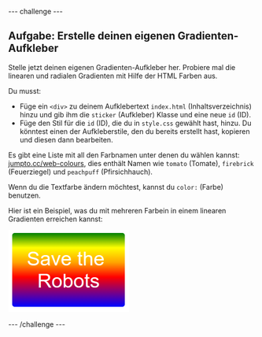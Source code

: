 --- challenge ---
## Aufgabe: Erstelle deinen eigenen Gradienten-Aufkleber 

Stelle jetzt deinen eigenen Gradienten-Aufkleber her. Probiere mal die linearen und radialen Gradienten mit Hilfe der HTML Farben aus. 

Du musst:

+ Füge ein `<div>` zu deinem Aufklebertext `index.html` (Inhaltsverzeichnis) hinzu und gib ihm die `sticker` (Aufkleber) Klasse und eine neue `id` (ID).
+ Füge den Stil für die `id` (ID), die du in `style.css` gewählt hast, hinzu. Du könntest einen der Aufkleberstile, den du bereits erstellt hast, kopieren und diesen dann bearbeiten. 

Es gibt eine Liste mit all den Farbnamen unter denen du wählen kannst: [jumpto.cc/web-colours](http://jumpto.cc/web-colours), dies enthält Namen wie `tomato` (Tomate), `firebrick` (Feuerziegel) und `peachpuff` (Pfirsichhauch).

Wenn du die Textfarbe ändern möchtest, kannst du `color:` (Farbe) benutzen.

Hier ist ein Beispiel, was du mit mehreren Farbein in einem linearen Gradienten erreichen kannst:

![screenshot](images/stickers-save-robots.png)




--- /challenge ---